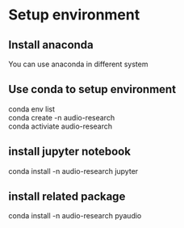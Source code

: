 # Setup environment
## Install anaconda
You can use anaconda in different system  
## Use conda to setup environment
conda env list     
conda create -n audio-research    
conda activiate audio-research  
## install jupyter notebook
conda install -n audio-research jupyter   
## install related package 
conda install -n audio-research pyaudio   
